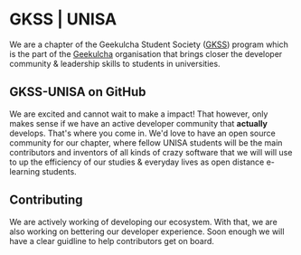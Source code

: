 # GKSS | UNISA

We are a chapter of the Geekulcha Student Society ([GKSS](https://geekulcha.dev/gkss)) program which is the part of the [Geekulcha](https://geekulcha.dev)
organisation that brings closer the developer community & leadership skills to students in universities.

## GKSS-UNISA on GitHub

We are excited and cannot wait to make a impact! That however, only makes sense if we have an active developer community that **actually** develops. That's where you come in.
We'd love to have an open source community for our chapter, where fellow UNISA students will be the main contributors and inventors of all kinds of crazy software that we will
will use to up the efficiency of our studies & everyday lives as open distance e-learning students.

## Contributing

We are actively working of developing our ecosystem. With that, we are also working on bettering our developer experience. Soon enough we will have a clear guidline to help
contributors get on board.

